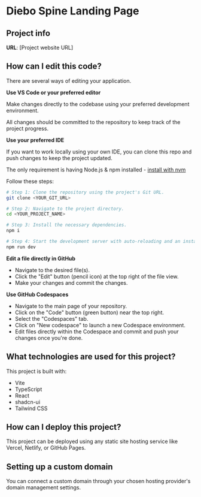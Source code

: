 # Diebo Spine Landing Page

## Project info

**URL**: [Project website URL]

## How can I edit this code?

There are several ways of editing your application.

**Use VS Code or your preferred editor**

Make changes directly to the codebase using your preferred development environment.

All changes should be committed to the repository to keep track of the project progress.

**Use your preferred IDE**

If you want to work locally using your own IDE, you can clone this repo and push changes to keep the project updated.

The only requirement is having Node.js & npm installed - [install with nvm](https://github.com/nvm-sh/nvm#installing-and-updating)

Follow these steps:

```sh
# Step 1: Clone the repository using the project's Git URL.
git clone <YOUR_GIT_URL>

# Step 2: Navigate to the project directory.
cd <YOUR_PROJECT_NAME>

# Step 3: Install the necessary dependencies.
npm i

# Step 4: Start the development server with auto-reloading and an instant preview.
npm run dev
```

**Edit a file directly in GitHub**

- Navigate to the desired file(s).
- Click the "Edit" button (pencil icon) at the top right of the file view.
- Make your changes and commit the changes.

**Use GitHub Codespaces**

- Navigate to the main page of your repository.
- Click on the "Code" button (green button) near the top right.
- Select the "Codespaces" tab.
- Click on "New codespace" to launch a new Codespace environment.
- Edit files directly within the Codespace and commit and push your changes once you're done.

## What technologies are used for this project?

This project is built with:

- Vite
- TypeScript
- React
- shadcn-ui
- Tailwind CSS

## How can I deploy this project?

This project can be deployed using any static site hosting service like Vercel, Netlify, or GitHub Pages.

## Setting up a custom domain

You can connect a custom domain through your chosen hosting provider's domain management settings.
